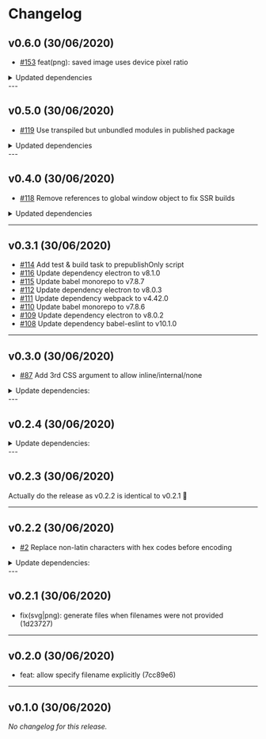 # Changelog

## v0.6.0 (30/06/2020)
- [#153](https://github.com/cy6erskunk/svg-crowbar/pull/153) feat(png): saved image uses device pixel ratio
<details>
<summary>Updated dependencies</summary>

- [#154](https://github.com/cy6erskunk/svg-crowbar/pull/154) Update dependency electron to v9
- [#152](https://github.com/cy6erskunk/svg-crowbar/pull/152) Update dependency electron to v8.3.0
- [#151](https://github.com/cy6erskunk/svg-crowbar/pull/151) Update dependency eslint to v7
- [#150](https://github.com/cy6erskunk/svg-crowbar/pull/150) Update jest monorepo to v26 (major)
- [#141](https://github.com/cy6erskunk/svg-crowbar/pull/141) Update jest monorepo
- [#149](https://github.com/cy6erskunk/svg-crowbar/pull/149) Update dependency @jest-runner/electron to v3
- [#148](https://github.com/cy6erskunk/svg-crowbar/pull/148) Update dependency electron to v8.2.5
- [#147](https://github.com/cy6erskunk/svg-crowbar/pull/147) Update babel monorepo to v7.9.6
- [#146](https://github.com/cy6erskunk/svg-crowbar/pull/146) Update Node.js to v12.16.3
- [#145](https://github.com/cy6erskunk/svg-crowbar/pull/145) Update dependency electron to v8.2.4
- [#122](https://github.com/cy6erskunk/svg-crowbar/pull/122) Update dependency prettier to v2
- [#144](https://github.com/cy6erskunk/svg-crowbar/pull/144) Pin dependency @babel/cli to 7.8.4
</details>
---

## v0.5.0 (30/06/2020)
- [#119](https://github.com/cy6erskunk/svg-crowbar/pull/119) Use transpiled but unbundled modules in published package
<details>
<summary>Updated dependencies</summary>

- [#143](https://github.com/cy6erskunk/svg-crowbar/pull/143) Update dependency eslint-config-prettier to v6.11.0
- [#142](https://github.com/cy6erskunk/svg-crowbar/pull/142) Update dependency webpack to v4.43.0
- [#140](https://github.com/cy6erskunk/svg-crowbar/pull/140) Move all eslint config to one file
- [#139](https://github.com/cy6erskunk/svg-crowbar/pull/139) Update to the latest Nodejs LTS
- [#138](https://github.com/cy6erskunk/svg-crowbar/pull/138) Update dependency electron to v8.2.3
- [#137](https://github.com/cy6erskunk/svg-crowbar/pull/137) Update dependency electron to v8.2.2
- [#136](https://github.com/cy6erskunk/svg-crowbar/pull/136) Update dependency eslint-plugin-prettier to v3.1.3
- [#135](https://github.com/cy6erskunk/svg-crowbar/pull/135) Update jest monorepo to v25.3.0
- [#134](https://github.com/cy6erskunk/svg-crowbar/pull/134) Update dependency @babel/preset-env to v7.9.5
- [#133](https://github.com/cy6erskunk/svg-crowbar/pull/133) Update dependency electron to v8.2.1
- [#132](https://github.com/cy6erskunk/svg-crowbar/pull/132) Update dependency jest to v25.2.7
- [#131](https://github.com/cy6erskunk/svg-crowbar/pull/131) Update jest monorepo to v25.2.6
- [#130](https://github.com/cy6erskunk/svg-crowbar/pull/130) Update jest monorepo to v25.2.4
- [#129](https://github.com/cy6erskunk/svg-crowbar/pull/129) Update jest monorepo to v25.2.3
- [#128](https://github.com/cy6erskunk/svg-crowbar/pull/128) Update dependency jest to v25.2.2
- [#127](https://github.com/cy6erskunk/svg-crowbar/pull/127) Update jest monorepo to v25.2.1
- [#126](https://github.com/cy6erskunk/svg-crowbar/pull/126) Update jest monorepo to v25.2.0
- [#125](https://github.com/cy6erskunk/svg-crowbar/pull/125) Update dependency electron to v8.2.0
- [#124](https://github.com/cy6erskunk/svg-crowbar/pull/124) Update dependency webpack to v4.42.1
</details>
---

## v0.4.0 (30/06/2020)
- [#118](https://github.com/cy6erskunk/svg-crowbar/pull/118) Remove references to global window object to fix SSR builds
<details>
<summary>Updated dependencies</summary>

- [#123](https://github.com/cy6erskunk/svg-crowbar/pull/123) Update dependency eslint-config-prettier to v6.10.1
- [#121](https://github.com/cy6erskunk/svg-crowbar/pull/121) Update babel monorepo to v7.9.0
- [#117](https://github.com/cy6erskunk/svg-crowbar/pull/117) Update dependency electron to v8.1.1
</details>

---

## v0.3.1 (30/06/2020)
- [#114](https://github.com/cy6erskunk/svg-crowbar/pull/114) Add test & build task to prepublishOnly script
- [#116](https://github.com/cy6erskunk/svg-crowbar/pull/116) Update dependency electron to v8.1.0
- [#115](https://github.com/cy6erskunk/svg-crowbar/pull/115) Update babel monorepo to v7.8.7
- [#112](https://github.com/cy6erskunk/svg-crowbar/pull/112) Update dependency electron to v8.0.3
- [#111](https://github.com/cy6erskunk/svg-crowbar/pull/111) Update dependency webpack to v4.42.0
- [#110](https://github.com/cy6erskunk/svg-crowbar/pull/110) Update babel monorepo to v7.8.6
- [#109](https://github.com/cy6erskunk/svg-crowbar/pull/109) Update dependency electron to v8.0.2
- [#108](https://github.com/cy6erskunk/svg-crowbar/pull/108) Update dependency babel-eslint to v10.1.0

---

## v0.3.0 (30/06/2020)
- [#87](https://github.com/cy6erskunk/svg-crowbar/pull/87) Add 3rd CSS argument to allow inline/internal/none
<details>
<summary>Update dependencies:</summary>

- [#72](https://github.com/cy6erskunk/svg-crowbar/pull/72) Update babel monorepo to v7.7.0
- [#71](https://github.com/cy6erskunk/svg-crowbar/pull/71) Update dependency electron to v6.1.4
- [#70](https://github.com/cy6erskunk/svg-crowbar/pull/70) Update dependency electron to v6.1.3
- [#69](https://github.com/cy6erskunk/svg-crowbar/pull/69) Update dependency webpack-cli to v3.3.10
- [#68](https://github.com/cy6erskunk/svg-crowbar/pull/68) Update dependency eslint-config-prettier to v6.5.0
- [#67](https://github.com/cy6erskunk/svg-crowbar/pull/67) Update dependency eslint to v6.6.0
- [#66](https://github.com/cy6erskunk/svg-crowbar/pull/66) Update dependency electron to v6.1.2
- [#65](https://github.com/cy6erskunk/svg-crowbar/pull/65) Update dependency electron to v6.1.1
- [#64](https://github.com/cy6erskunk/svg-crowbar/pull/64) Update dependency electron to v6.1.0
- [#62](https://github.com/cy6erskunk/svg-crowbar/pull/62) Update dependency webpack to v4.41.2
- [#61](https://github.com/cy6erskunk/svg-crowbar/pull/61) Update dependency webpack to v4.41.1
- [#60](https://github.com/cy6erskunk/svg-crowbar/pull/60) Update dependency @babel/core to v7.6.4
- [#59](https://github.com/cy6erskunk/svg-crowbar/pull/59) Update dependency electron to v6.0.12
- [#58](https://github.com/cy6erskunk/svg-crowbar/pull/58) Update babel monorepo to v7.6.3
- [#104](https://github.com/cy6erskunk/svg-crowbar/pull/104) Update dependency electron to v8
- [#107](https://github.com/cy6erskunk/svg-crowbar/pull/107) Update dependency electron to v6.1.8
- [#106](https://github.com/cy6erskunk/svg-crowbar/pull/106) Update dependency webpack-cli to v3.3.11
- [#105](https://github.com/cy6erskunk/svg-crowbar/pull/105) Update dependency webpack to v4.41.6
- [#101](https://github.com/cy6erskunk/svg-crowbar/pull/101) Update jest monorepo to v25 (major)
- [#103](https://github.com/cy6erskunk/svg-crowbar/pull/103) Update babel monorepo to v7.8.4
- [#102](https://github.com/cy6erskunk/svg-crowbar/pull/102) Update dependency eslint-config-prettier to v6.10.0
- [#100](https://github.com/cy6erskunk/svg-crowbar/pull/100) Update babel monorepo to v7.8.3
- [#99](https://github.com/cy6erskunk/svg-crowbar/pull/99) Update dependency @babel/preset-env to v7.8.2
- [#98](https://github.com/cy6erskunk/svg-crowbar/pull/98) Update babel monorepo to v7.8.0
- [#94](https://github.com/cy6erskunk/svg-crowbar/pull/94) Update dependency webpack to v4.41.5
- [#97](https://github.com/cy6erskunk/svg-crowbar/pull/97) Update dependency eslint-config-prettier to v6.9.0
- [#96](https://github.com/cy6erskunk/svg-crowbar/pull/96) Update dependency eslint-config-prettier to v6.8.0
- [#95](https://github.com/cy6erskunk/svg-crowbar/pull/95) Update dependency eslint to v6.8.0
- [#93](https://github.com/cy6erskunk/svg-crowbar/pull/93) Update babel monorepo to v7.7.7
- [#92](https://github.com/cy6erskunk/svg-crowbar/pull/92) Update dependency electron to v6.1.7
- [#91](https://github.com/cy6erskunk/svg-crowbar/pull/91) Update dependency webpack to v4.41.3
- [#90](https://github.com/cy6erskunk/svg-crowbar/pull/90) Update dependency eslint-plugin-prettier to v3.1.2
- [#89](https://github.com/cy6erskunk/svg-crowbar/pull/89) Update dependency electron to v6.1.6
- [#88](https://github.com/cy6erskunk/svg-crowbar/pull/88) Update dependency @babel/preset-env to v7.7.6
- [#82](https://github.com/cy6erskunk/svg-crowbar/pull/82) Update babel monorepo to v7.7.5
- [#86](https://github.com/cy6erskunk/svg-crowbar/pull/86) Update dependency @jest-runner/electron to v2.0.3
- [#85](https://github.com/cy6erskunk/svg-crowbar/pull/85) Update dependency eslint to v6.7.2
- [#83](https://github.com/cy6erskunk/svg-crowbar/pull/83) Update dependency eslint to v6.7.1
- [#81](https://github.com/cy6erskunk/svg-crowbar/pull/81) Update dependency eslint to v6.7.0
- [#80](https://github.com/cy6erskunk/svg-crowbar/pull/80) Update dependency electron to v6.1.5
- [#79](https://github.com/cy6erskunk/svg-crowbar/pull/79) Update dependency eslint-config-prettier to v6.7.0
- [#78](https://github.com/cy6erskunk/svg-crowbar/pull/78) Update dependency eslint-config-prettier to v6.6.0
- [#77](https://github.com/cy6erskunk/svg-crowbar/pull/77) Update dependency prettier to v1.19.1
- [#76](https://github.com/cy6erskunk/svg-crowbar/pull/76) Update dependency prettier to v1.19.0
- [#74](https://github.com/cy6erskunk/svg-crowbar/pull/74) Update dependency @babel/core to v7.7.2
- [#73](https://github.com/cy6erskunk/svg-crowbar/pull/73) Update dependency @babel/preset-env to v7.7.1
</details>
---

## v0.2.4 (30/06/2020)
<details>
  <summary>Update dependencies:</summary>

- [#57](https://github.com/cy6erskunk/svg-crowbar/pull/57) Update dependency eslint-config-prettier to v6.4.0
- [#56](https://github.com/cy6erskunk/svg-crowbar/pull/56) Update dependency electron to v6.0.11
- [#55](https://github.com/cy6erskunk/svg-crowbar/pull/55) Update dependency eslint to v6.5.1
- [#54](https://github.com/cy6erskunk/svg-crowbar/pull/54) Update dependency eslint to v6.5.0
- [#53](https://github.com/cy6erskunk/svg-crowbar/pull/53) Update dependency webpack to v4.41.0
- [#52](https://github.com/cy6erskunk/svg-crowbar/pull/52) Update babel monorepo to v7.6.2
- [#51](https://github.com/cy6erskunk/svg-crowbar/pull/51) Update dependency electron to v6.0.10
- [#50](https://github.com/cy6erskunk/svg-crowbar/pull/50) Update dependency eslint-plugin-prettier to v3.1.1
- [#49](https://github.com/cy6erskunk/svg-crowbar/pull/49) Update dependency webpack-cli to v3.3.9
- [#48](https://github.com/cy6erskunk/svg-crowbar/pull/48) Update dependency eslint to v6.4.0
- [#47](https://github.com/cy6erskunk/svg-crowbar/pull/47) Update dependency webpack to v4.40.2
- [#46](https://github.com/cy6erskunk/svg-crowbar/pull/46) Update dependency webpack to v4.40.1
- [#45](https://github.com/cy6erskunk/svg-crowbar/pull/45) Update dependency webpack to v4.40.0
- [#44](https://github.com/cy6erskunk/svg-crowbar/pull/44) Update dependency electron to v6.0.9
- [#43](https://github.com/cy6erskunk/svg-crowbar/pull/43) Update dependency eslint-config-prettier to v6.3.0
- [#42](https://github.com/cy6erskunk/svg-crowbar/pull/42) Update dependency electron to v6.0.8
- [#41](https://github.com/cy6erskunk/svg-crowbar/pull/41) Update babel monorepo to v7.6.0
- [#40](https://github.com/cy6erskunk/svg-crowbar/pull/40) Update dependency webpack-cli to v3.3.8
- [#39](https://github.com/cy6erskunk/svg-crowbar/pull/39) Update dependency eslint-config-prettier to v6.2.0
- [#38](https://github.com/cy6erskunk/svg-crowbar/pull/38) Re-configure Renovate automerge
- [#30](https://github.com/cy6erskunk/svg-crowbar/pull/30) Update dependency webpack-cli to v3.3.7
- [#29](https://github.com/cy6erskunk/svg-crowbar/pull/29) Update jest monorepo to v24.9.0
- [#26](https://github.com/cy6erskunk/svg-crowbar/pull/26) Update dependency webpack to v4.39.3
- [#32](https://github.com/cy6erskunk/svg-crowbar/pull/32) Update dependency eslint-config-prettier to v6.1.0
- [#31](https://github.com/cy6erskunk/svg-crowbar/pull/31) Update dependency eslint to v6.3.0
- [#34](https://github.com/cy6erskunk/svg-crowbar/pull/34) Update dependency babel-eslint to v10.0.3
- [#37](https://github.com/cy6erskunk/svg-crowbar/pull/37) Configure renovate auto-merge
- [#27](https://github.com/cy6erskunk/svg-crowbar/pull/27) Update dependency electron to v6
- [#36](https://github.com/cy6erskunk/svg-crowbar/pull/36) Bump mixin-deep from 1.3.1 to 1.3.2
- [#35](https://github.com/cy6erskunk/svg-crowbar/pull/35) Bump eslint-utils from 1.4.0 to 1.4.2
- [#28](https://github.com/cy6erskunk/svg-crowbar/pull/28) Update dependency electron to v5.0.9
- [#25](https://github.com/cy6erskunk/svg-crowbar/pull/25) Update dependency electron to v5.0.8
- [#24](https://github.com/cy6erskunk/svg-crowbar/pull/24) Update dependency eslint to v6.1.0
- [#23](https://github.com/cy6erskunk/svg-crowbar/pull/23) Update babel monorepo to v7.5.5
- [#22](https://github.com/cy6erskunk/svg-crowbar/pull/22) Update dependency webpack to v4.37.0
- [#21](https://github.com/cy6erskunk/svg-crowbar/pull/21) Update dependency electron to v5.0.7
- [#20](https://github.com/cy6erskunk/svg-crowbar/pull/20) Update dependency webpack-cli to v3.3.6
- [#19](https://github.com/cy6erskunk/svg-crowbar/pull/19) Bump lodash from 4.17.11 to 4.17.14
- [#18](https://github.com/cy6erskunk/svg-crowbar/pull/18) chore(deps): update babel monorepo to v7.5.4
- [#17](https://github.com/cy6erskunk/svg-crowbar/pull/17) chore(deps): update dependency webpack to v4.35.3
- [#16](https://github.com/cy6erskunk/svg-crowbar/pull/16) Bulk update devDependencies
</details>
---

## v0.2.3 (30/06/2020)
Actually do the release as v0.2.2 is identical to v0.2.1 🤦 

---

## v0.2.2 (30/06/2020)
- [#2](https://github.com/cy6erskunk/svg-crowbar/pull/2) Replace non-latin characters with hex codes before encoding
<details>
<summary>Update dependencies:</summary>

- [#8](https://github.com/cy6erskunk/svg-crowbar/pull/8) Update dependency webpack-cli to v3.3.4
- [#9](https://github.com/cy6erskunk/svg-crowbar/pull/9) Update dependency eslint-config-prettier to v5
- [#6](https://github.com/cy6erskunk/svg-crowbar/pull/6) Update and lock dependencies
- [#5](https://github.com/cy6erskunk/svg-crowbar/pull/5) Fix travis config
- [#1](https://github.com/cy6erskunk/svg-crowbar/pull/1) Configure Renovate
</details>
---

## v0.2.1 (30/06/2020)
- fix(svg|png): generate files when filenames were not provided (1d23727)

---

## v0.2.0 (30/06/2020)
- feat: allow specify filename explicitly (7cc89e6)
---

## v0.1.0 (30/06/2020)
*No changelog for this release.*
